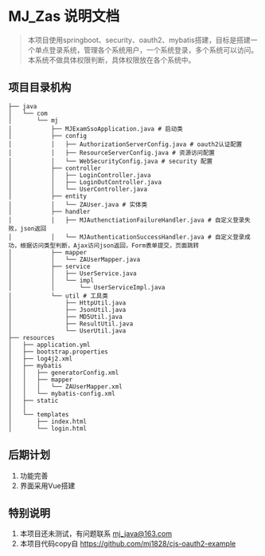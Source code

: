 # MJ_Zas 说明文档

> 本项目使用springboot、security、oauth2、mybatis搭建，目标是搭建一个单点登录系统，管理各个系统用户，一个系统登录，多个系统可以访问。本系统不做具体权限判断，具体权限放在各个系统中。

## 项目目录机构
```
├── java
│   └── com
│       └── mj
│           ├── MJExamSsoApplication.java # 启动类
│           ├── config
│           │   ├── AuthorizationServerConfig.java # oauth2认证配置
│           │   ├── ResourceServerConfig.java # 资源访问配置
│           │   └── WebSecurityConfig.java # security 配置
│           ├── controller
│           │   ├── LoginController.java
│           │   ├── LoginOutController.java
│           │   └── UserController.java
│           ├── entity
│           │   └── ZAUser.java # 实体类
│           ├── handler
│           │   ├── MJAuthenctiationFailureHandler.java # 自定义登录失败，json返回
│           │   └── MJAuthenticationSuccessHandler.java # 自定义登录成功，根据访问类型判断，Ajax访问json返回，Form表单提交，页面跳转
│           ├── mapper
│           │   └── ZAUserMapper.java
│           ├── service
│           │   ├── UserService.java
│           │   └── impl
│           │       └── UserServiceImpl.java
│           └── util # 工具类
│               ├── HttpUtil.java
│               ├── JsonUtil.java
│               ├── MD5Util.java
│               ├── ResultUtil.java
│               └── UserUtil.java
├── resources
│   ├── application.yml
│   ├── bootstrap.properties
│   ├── log4j2.xml
│   ├── mybatis
│   │   ├── generatorConfig.xml
│   │   ├── mapper
│   │   │   └── ZAUserMapper.xml
│   │   └── mybatis-config.xml
│   ├── static
│   │   
│   └── templates
│       ├── index.html
│       └── login.html
```

## 后期计划
1. 功能完善
2. 界面采用Vue搭建

## 特别说明
1. 本项目还未测试，有问题联系 mj_java@163.com
2. 本项目代码copy自 https://github.com/mj1828/cjs-oauth2-example